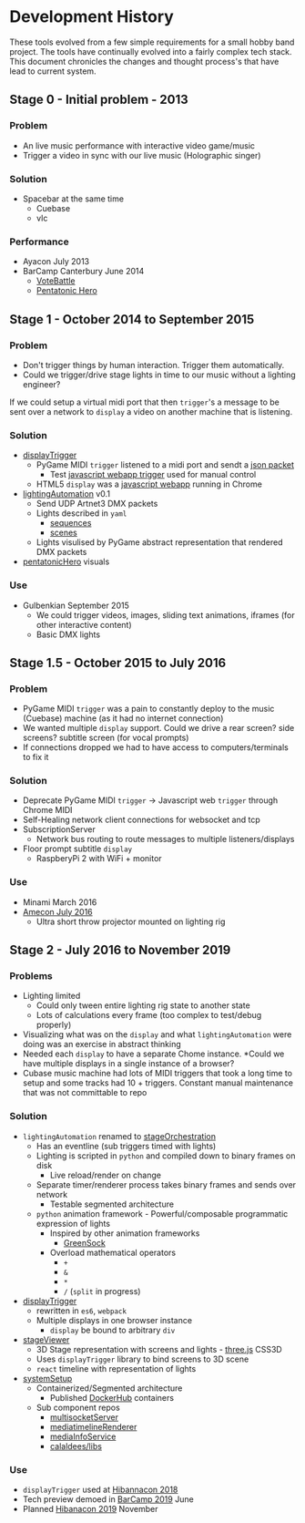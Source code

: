 Development History
===================

These tools evolved from a few simple requirements for a small hobby band project.
The tools have continually evolved into a fairly complex tech stack.
This document chronicles the changes and thought process's that have lead to current system.


Stage 0 - Initial problem - 2013
--------------------------------

### Problem
* An live music performance with interactive video game/music
* Trigger a video in sync with our live music (Holographic singer)

### Solution
* Spacebar at the same time
    * Cuebase
    * vlc

### Performance
* Ayacon July 2013
* BarCamp Canterbury June 2014
    * [VoteBattle](https://github.com/superLimitBreak/voteBattle/tree/38f058fbb3f221429e9e6967b79543067747d6ce)
    * [Pentatonic Hero](https://github.com/superLimitBreak/pentatonicHero/tree/bd6a873eaaf00717be0ddb58a12eb3cd687c866d)



Stage 1 - October 2014 to September 2015
----------------------------------------

### Problem
* Don't trigger things by human interaction. Trigger them automatically.
* Could we trigger/drive stage lights in time to our music without a lighting engineer?

If we could setup a virtual midi port that then `trigger`'s a message to be sent over a network to `display` a video on another machine that is listening.

### Solution
* [displayTrigger](https://github.com/superLimitBreak/displayTrigger/tree/01028f2c435d3f30d7884c1ee1651c9ca4c790d7)
    * PyGame MIDI `trigger` listened to a midi port and sendt a [json packet](https://github.com/superLimitBreak/displayTrigger/blob/7d4d2ffc3f74f2c16dc96fc0d0ec9da9deb00e87/client/event_map.json#L13)
        * Test [javascript webapp trigger](https://github.com/superLimitBreak/displayTrigger/blob/7d4d2ffc3f74f2c16dc96fc0d0ec9da9deb00e87/server/displaytrigger/static/control/control.html#L23) used for manual control
    * HTML5 `display` was a [javascript webapp](https://github.com/superLimitBreak/displayTrigger/blob/7d4d2ffc3f74f2c16dc96fc0d0ec9da9deb00e87/server/displaytrigger/static/projector/projector.js#L54) running in Chrome
* [lightingAutomation](https://github.com/superLimitBreak/stageOrchestration/releases/tag/v0.1) v0.1
    * Send UDP Artnet3 DMX packets
    * Lights described in `yaml`
        * [sequences](https://github.com/superLimitBreak/stageOrchestration/blob/v0.1/data/sequences/miku_2.yaml)
        * [scenes](https://github.com/superLimitBreak/stageOrchestration/blob/v0.1/data/scenes/miku/miku_bc_fill_coutin.yaml)
    * Lights visulised by PyGame abstract representation that rendered DMX packets
* [pentatonicHero](https://twitter.com/calaldees/status/601659707762319360) visuals

### Use
* Gulbenkian September 2015
    * We could trigger videos, images, sliding text animations, iframes (for other interactive content)
    * Basic DMX lights


Stage 1.5 - October 2015 to July 2016
-------------------------------------

### Problem
* PyGame MIDI `trigger` was a pain to constantly deploy to the music (Cuebase) machine (as it had no internet connection)
* We wanted multiple `display` support. Could we drive a rear screen? side screens? subtitle screen (for vocal prompts)
* If connections dropped we had to have access to computers/terminals to fix it

### Solution
* Deprecate PyGame MIDI `trigger` -> Javascript web `trigger` through Chrome MIDI
* Self-Healing network client connections for websocket and tcp
* SubscriptionServer
    * Network bus routing to route messages to multiple listeners/displays
* Floor prompt subtitle `display`
    * RaspberyPi 2 with WiFi + monitor

### Use
* Minami March 2016
* [Amecon July 2016](https://youtu.be/UqLNA3NVLhE?t=40)
    * Ultra short throw projector mounted on lighting rig


Stage 2 - July 2016 to November 2019
------------------------------------

### Problems
* Lighting limited
    * Could only tween entire lighting rig state to another state
    * Lots of calculations every frame (too complex to test/debug properly)
* Visualizing what was on the `display` and what `lightingAutomation` were doing was an exercise in abstract thinking
* Needed each `display` to have a separate Chome instance.
    *Could we have multiple displays in a single instance of a browser?
* Cubase music machine had lots of MIDI triggers that took a long time to setup and some tracks had 10 + triggers. Constant manual maintenance that was not committable to repo

### Solution
* `lightingAutomation` renamed to [stageOrchestration](https://github.com/superLimitBreak/stageOrchestration)
    * Has an eventline (sub triggers timed with lights)
    * Lighting is scripted in `python` and compiled down to binary frames on disk
        * Live reload/render on change
    * Separate timer/renderer process takes binary frames and sends over network
        * Testable segmented architecture
    * `python` animation framework - Powerful/composable programmatic expression of lights
        * Inspired by other animation frameworks
            * [GreenSock](https://greensock.com/examples-showcases)
        * Overload mathematical operators
            * `+`
            * `&`
            * `*`
            * `/` (`split` in progress)
* [displayTrigger](https://github.com/superLimitBreak/displayTrigger)
    * rewritten in `es6`, `webpack`
    * Multiple displays in one browser instance
        * `display` be bound to arbitrary `div`
* [stageViewer](https://github.com/superLimitBreak/stageViewer)
    * 3D Stage representation with screens and lights - [three.js](https://threejs.org/) CSS3D
    * Uses `displayTrigger` library to bind screens to 3D scene
    * `react` timeline with representation of lights
* [systemSetup](https://github.com/superLimitBreak/systemSetup)
    * Containerized/Segmented architecture
        * Published [DockerHub](https://cloud.docker.com/u/superlimitbreak/repository/list) containers
    * Sub component repos
        * [multisocketServer](https://github.com/superLimitBreak/multisocketServer)
        * [mediatimelineRenderer](https://github.com/superLimitBreak/mediaTimelineRenderer)
        * [mediaInfoService](https://github.com/superLimitBreak/mediaInfoService)
        * [calaldees/libs](https://github.com/calaldees/libs)

### Use
* `displayTrigger` used at [Hibannacon 2018](https://twitter.com/SuperLimitBreak/status/1059123513578135552)
* Tech preview demoed in [BarCamp 2019](http://barcampcanterbury.com) June
* Planned [Hibanacon 2019](https://www.hibanacon.co.uk/) November
